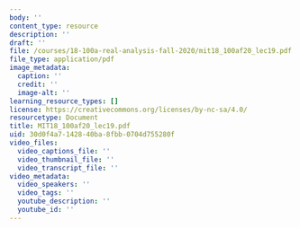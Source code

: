 ```yaml
---
body: ''
content_type: resource
description: ''
draft: ''
file: /courses/18-100a-real-analysis-fall-2020/mit18_100af20_lec19.pdf
file_type: application/pdf
image_metadata:
  caption: ''
  credit: ''
  image-alt: ''
learning_resource_types: []
license: https://creativecommons.org/licenses/by-nc-sa/4.0/
resourcetype: Document
title: MIT18_100af20_lec19.pdf
uid: 30d0f4a7-1428-40ba-8fbb-0704d755280f
video_files:
  video_captions_file: ''
  video_thumbnail_file: ''
  video_transcript_file: ''
video_metadata:
  video_speakers: ''
  video_tags: ''
  youtube_description: ''
  youtube_id: ''
---
```

